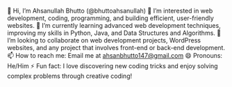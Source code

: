 👋 Hi, I’m Ahsanullah Bhutto (@bhuttoahsanullah)
👀 I’m interested in web development, coding, programming, and building efficient, user-friendly websites.
🌱 I’m currently learning advanced web development techniques, improving my skills in Python, Java, and Data Structures and Algorithms.
💞️ I’m looking to collaborate on web development projects, WordPress websites, and any project that involves front-end or back-end development.
📫 How to reach me: Email me at ahsanbhutto147@gmail.com
😄 Pronouns: He/Him
⚡ Fun fact: I love discovering new coding tricks and enjoy solving complex problems through creative coding!
